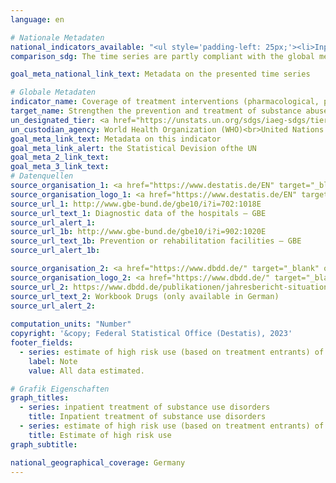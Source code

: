 ```yaml
---
language: en    

# Nationale Metadaten    
national_indicators_available: "<ul style='padding-left: 25px;'><li>Inpatient treatment of substance use disorders</li> <li> Estimate of high risk use (based on treatment entrants) of the substances opioids, cocaine, and other stimulants in the age group 15 to under 65 years</li></ul>"    
comparison_sdg: The time series are partly compliant with the global metadata.    

goal_meta_national_link_text: Metadata on the presented time series    

# Globale Metadaten    
indicator_name: Coverage of treatment interventions (pharmacological, psychosocial and rehabilitation and aftercare services) for substance use disorders    
target_name: Strengthen the prevention and treatment of substance abuse, including narcotic drug abuse and harmful use of alcohol    
un_designated_tier: <a href="https://unstats.un.org/sdgs/iaeg-sdgs/tier-classification/" title="Click here for more information on the UN tier classification."  target="_blank" onclick="return confirm_alert(this);">Tier II</a>    
un_custodian_agency: World Health Organization (WHO)<br>United Nations Office on Drugs and Crime (UNODC)    
goal_meta_link_text: Metadata on this indicator    
goal_meta_link_alert: the Statistical Devision ofthe UN    
goal_meta_2_link_text:     
goal_meta_3_link_text:         
# Datenquellen
source_organisation_1: <a href="https://www.destatis.de/EN" target="_blank"> Federal Statistical Office (Destatis) </a>
source_organisation_logo_1: <a href="https://www.destatis.de/EN" target="_blank"><img src="https://g205sdgs.github.io/sdg-indicators/public/OrgImgEn/destatis.png" alt="Logo destatis" style="height:60px; width:148px"/></a>
source_url_1: http://www.gbe-bund.de/gbe10/i?i=702:1018E
source_url_text_1: Diagnostic data of the hospitals – GBE
source_url_alert_1: 
source_url_1b: http://www.gbe-bund.de/gbe10/i?i=902:1020E
source_url_text_1b: Prevention or rehabilitation facilities – GBE
source_url_alert_1b: 

source_organisation_2: <a href="https://www.dbdd.de/" target="_blank" onclick="return confirm_alert('');"> German Monitoring Center for Drugs and Drug Addiction </a>
source_organisation_logo_2: <a href="https://www.dbdd.de/" target="_blank" onclick="return confirm_alert('');"><img src="https://g205sdgs.github.io/sdg-indicators/public/OrgImgEn/dbdd.png" alt="Logo dbdd" style="height:60px; width:148px"/></a>
source_url_2: https://www.dbdd.de/publikationen/jahresbericht-situation-illegaler-drogen-in-deutschland
source_url_text_2: Workbook Drugs (only available in German)
source_url_alert_2: 
    
computation_units: "Number"    
copyright: '&copy; Federal Statistical Office (Destatis), 2023'    
footer_fields:
  - series: estimate of high risk use (based on treatment entrants) of the substances opioids, cocaine, and other stimulants in the age group 15 to under 65 years
    label: Note
    value: All data estimated.    

# Grafik Eigenschaften    
graph_titles:
  - series: inpatient treatment of substance use disorders
    title: Inpatient treatment of substance use disorders
  - series: estimate of high risk use (based on treatment entrants) of the substances opioids, cocaine, and other stimulants in the age group 15 to under 65 years
    title: Estimate of high risk use
graph_subtitle:     

national_geographical_coverage: Germany    
---
```


<span></span>